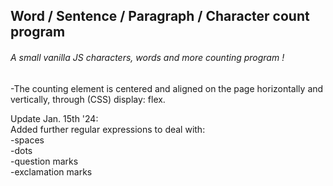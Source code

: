<h2>Word / Sentence / Paragraph / Character count program</h2>

<h6>A small vanilla JS characters, words and more counting program !</h6>

-The counting element is centered and aligned on the page horizontally and vertically, through (CSS) display: flex.

Update Jan. 15th '24:</br>
Added further regular expressions to deal with:</br>
  -spaces</br>
  -dots</br>
  -question marks</br>
  -exclamation marks</br>
